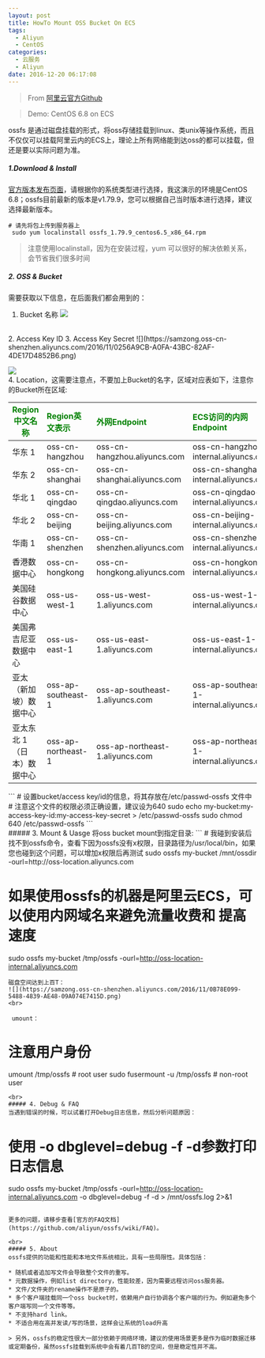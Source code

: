 ```yaml
---
layout: post
title: HowTo Mount OSS Bucket On ECS
tags: 
  - Aliyun
  - CentOS
categories:
  - 云服务 
  - Aliyun
date: 2016-12-20 06:17:08
---
```


> From [阿里云官方Github](https://github.com/aliyun/ossfs)

> Demo: CentOS 6.8 on ECS

ossfs 是通过磁盘挂载的形式，将oss存储挂载到linux、类unix等操作系统，而且不仅仅可以挂载阿里云内的ECS上，理论上所有网络能到达oss的都可以挂载，但还是要以实际问题为准。

##### 1.Download & Install

[官方版本发布页面](https://github.com/aliyun/ossfs/releases)，请根据你的系统类型进行选择，我这演示的环境是CentOS 6.8；ossfs目前最新的版本是v1.79.9，您可以根据自己当时版本进行选择，建议选择最新版本。

```
# 请先将包上传到服务器上
 sudo yum localinstall ossfs_1.79.9_centos6.5_x86_64.rpm
```

>注意使用localinstall，因为在安装过程，yum 可以很好的解决依赖关系，会节省我们很多时间

##### 2. OSS & Bucket

 需要获取以下信息，在后面我们都会用到的：<br>

1. Bucket 名称
  ![](https://samzong.oss-cn-shenzhen.aliyuncs.com/2016/11/QQ20161111-0.jpg)
  <br>
2. Access Key ID
3. Access Key Secret
  ![](https://samzong.oss-cn-shenzhen.aliyuncs.com/2016/11/0256A9CB-A0FA-43BC-82AF-4DE17D4852B6.png)

![](https://samzong.oss-cn-shenzhen.aliyuncs.com/2016/11/QQ20161111-2.jpg)
<br>
4. Location，这需要注意点，不要加上Bucket的名字，区域对应表如下，注意你的Bucket所在区域:
<div><table><thead><tr><th style="color:green">Region中文名称</th><th style="text-align:left;color: green;">Region英文表示</th><th style="text-align:left;color: green;">外网Endpoint</th><th style="text-align:left;color: green;">ECS访问的内网Endpoint</th></tr></thead><tbody><tr><td>华东 1</td><td style="text-align:left">oss-cn-hangzhou</td><td style="text-align:left">oss-cn-hangzhou.aliyuncs.com</td><td style="text-align:left">oss-cn-hangzhou-internal.aliyuncs.com</td></tr><tr><td>华东 2</td><td style="text-align:left">oss-cn-shanghai</td><td style="text-align:left">oss-cn-shanghai.aliyuncs.com</td><td style="text-align:left">oss-cn-shanghai-internal.aliyuncs.com</td></tr><tr><td>华北 1</td><td style="text-align:left">oss-cn-qingdao</td><td style="text-align:left">oss-cn-qingdao.aliyuncs.com</td><td style="text-align:left">oss-cn-qingdao-internal.aliyuncs.com</td></tr><tr><td>华北 2</td><td style="text-align:left">oss-cn-beijing</td><td style="text-align:left">oss-cn-beijing.aliyuncs.com</td><td style="text-align:left">oss-cn-beijing-internal.aliyuncs.com</td></tr><tr><td>华南 1</td><td style="text-align:left">oss-cn-shenzhen</td><td style="text-align:left">oss-cn-shenzhen.aliyuncs.com</td><td style="text-align:left">oss-cn-shenzhen-internal.aliyuncs.com</td></tr><tr><td>香港数据中心</td><td style="text-align:left">oss-cn-hongkong</td><td style="text-align:left">oss-cn-hongkong.aliyuncs.com</td><td style="text-align:left">oss-cn-hongkong-internal.aliyuncs.com</td></tr><tr><td>美国硅谷数据中心</td><td style="text-align:left">oss-us-west-1</td><td style="text-align:left">oss-us-west-1.aliyuncs.com</td><td style="text-align:left">oss-us-west-1-internal.aliyuncs.com</td></tr><tr><td>美国弗吉尼亚数据中心</td><td style="text-align:left">oss-us-east-1</td><td style="text-align:left">oss-us-east-1.aliyuncs.com</td><td style="text-align:left">oss-us-east-1-internal.aliyuncs.com</td></tr><tr><td>亚太（新加坡）数据中心</td><td style="text-align:left">oss-ap-southeast-1</td><td style="text-align:left">oss-ap-southeast-1.aliyuncs.com</td><td style="text-align:left">oss-ap-southeast-1-internal.aliyuncs.com</td></tr><tr><td>亚太东北 1（日本）数据中心</td><td style="text-align:left">oss-ap-northeast-1</td><td style="text-align:left">oss-ap-northeast-1.aliyuncs.com</td><td style="text-align:left">oss-ap-northeast-1-internal.aliyuncs.com</td></tr></tbody></table></div>
```
# 设置bucket/access key/id的信息，将其存放在/etc/passwd-ossfs 文件中
# 注意这个文件的权限必须正确设置，建议设为640
sudo echo my-bucket:my-access-key-id:my-access-key-secret > /etc/passwd-ossfs
sudo chmod 640 /etc/passwd-ossfs
```
<br>
##### 3. Mount & Uasge
将oss bucket mount到指定目录:
```
# 我碰到安装后找不到ossfs命令，查看下因为ossfs没有x权限，目录路径为/usr/local/bin，如果您也碰到这个问题，可以增加x权限后再测试
sudo ossfs my-bucket /mnt/ossdir -ourl=http://oss-location.aliyuncs.com

# 如果使用ossfs的机器是阿里云ECS，可以使用内网域名来避免流量收费和 提高速度

sudo ossfs my-bucket /tmp/ossfs -ourl=<http://oss-location-internal.aliyuncs.com>

```
磁盘空间达到上百T：
![](https://samzong.oss-cn-shenzhen.aliyuncs.com/2016/11/0B78E099-5488-4839-AE48-09A074E7415D.png)
<br>

 umount：
```

# 注意用户身份

umount /tmp/ossfs # root user
sudo fusermount -u /tmp/ossfs # non-root user

```
<br>
##### 4. Debug & FAQ
当遇到错误的时候，可以试着打开Debug日志信息，然后分析问题原因：
```

# 使用 -o dbglevel=debug -f -d参数打印日志信息

sudo ossfs my-bucket /tmp/ossfs -ourl=<http://oss-location-internal.aliyuncs.com> -o dbglevel=debug -f -d > /mnt/ossfs.log 2>&1

```

更多的问题，请移步查看[官方的FAQ文档](https://github.com/aliyun/ossfs/wiki/FAQ)。

<br>
##### 5. About
ossfs提供的功能和性能和本地文件系统相比，具有一些局限性。具体包括：

* 随机或者追加写文件会导致整个文件的重写。
* 元数据操作，例如list directory，性能较差，因为需要远程访问oss服务器。
* 文件/文件夹的rename操作不是原子的。
* 多个客户端挂载同一个oss bucket时，依赖用户自行协调各个客户端的行为。例如避免多个客户端写同一个文件等等。
* 不支持hard link。
* 不适合用在高并发读/写的场景，这样会让系统的load升高

> 另外，ossfs的稳定性很大一部分依赖于网络环境，建议的使用场景更多是作为临时数据迁移或定期备份，虽然ossfs挂载到系统中会有着几百TB的空间，但是稳定性并不高。
